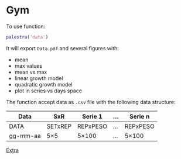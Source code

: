 # Gym

To use function:
```matlab
palestra('data')
```
It will export `Data.pdf` and several figures with:
* mean
* max values
* mean vs max
* linear growth model
* quadratic growth model
* plot in series vs days space

The function accept data as `.csv` file with the following data structure:

|Data|	SxR	|Serie 1|	…	|Serie n|
|---|---|---|---|---|
|DATA|	SETxREP|	REPxPESO|	…|	REPxPESO|
|gg-mm-aa|	5×5|	5×100|	…|	5×100|

[Extra](https://alessandromastrofini.it/2021/11/03/modello-crescita-sovraccarico-fondamentali/)
